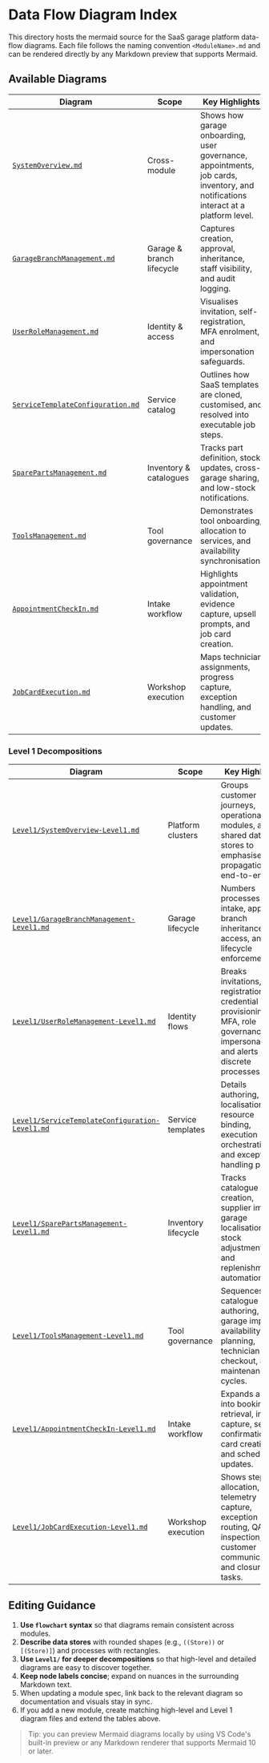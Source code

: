 # Data Flow Diagram Index

This directory hosts the mermaid source for the SaaS garage platform data-flow diagrams. Each file follows the naming convention `<ModuleName>.md` and can be rendered directly by any Markdown preview that supports Mermaid.

## Available Diagrams

| Diagram | Scope | Key Highlights |
| --- | --- | --- |
| [`SystemOverview.md`](SystemOverview.md) | Cross-module | Shows how garage onboarding, user governance, appointments, job cards, inventory, and notifications interact at a platform level. |
| [`GarageBranchManagement.md`](GarageBranchManagement.md) | Garage & branch lifecycle | Captures creation, approval, inheritance, staff visibility, and audit logging. |
| [`UserRoleManagement.md`](UserRoleManagement.md) | Identity & access | Visualises invitation, self-registration, MFA enrolment, and impersonation safeguards. |
| [`ServiceTemplateConfiguration.md`](ServiceTemplateConfiguration.md) | Service catalog | Outlines how SaaS templates are cloned, customised, and resolved into executable job steps. |
| [`SparePartsManagement.md`](SparePartsManagement.md) | Inventory & catalogues | Tracks part definition, stock updates, cross-garage sharing, and low-stock notifications. |
| [`ToolsManagement.md`](ToolsManagement.md) | Tool governance | Demonstrates tool onboarding, allocation to services, and availability synchronisation. |
| [`AppointmentCheckIn.md`](AppointmentCheckIn.md) | Intake workflow | Highlights appointment validation, evidence capture, upsell prompts, and job card creation. |
| [`JobCardExecution.md`](JobCardExecution.md) | Workshop execution | Maps technician assignments, progress capture, exception handling, and customer updates. |

### Level 1 Decompositions

| Diagram | Scope | Key Highlights |
| --- | --- | --- |
| [`Level1/SystemOverview-Level1.md`](Level1/SystemOverview-Level1.md) | Platform clusters | Groups customer journeys, operational modules, and shared data stores to emphasise state propagation end-to-end. |
| [`Level1/GarageBranchManagement-Level1.md`](Level1/GarageBranchManagement-Level1.md) | Garage lifecycle | Numbers processes for intake, approval, branch inheritance, staff access, and lifecycle enforcement. |
| [`Level1/UserRoleManagement-Level1.md`](Level1/UserRoleManagement-Level1.md) | Identity flows | Breaks invitations, self-registration, credential provisioning, MFA, role governance, impersonation, and alerts into discrete processes. |
| [`Level1/ServiceTemplateConfiguration-Level1.md`](Level1/ServiceTemplateConfiguration-Level1.md) | Service templates | Details authoring, localisation, resource binding, execution orchestration, and exception handling phases. |
| [`Level1/SparePartsManagement-Level1.md`](Level1/SparePartsManagement-Level1.md) | Inventory lifecycle | Tracks catalogue creation, supplier imports, garage localisation, stock adjustments, and replenishment automation. |
| [`Level1/ToolsManagement-Level1.md`](Level1/ToolsManagement-Level1.md) | Tool governance | Sequences catalogue authoring, garage imports, availability planning, technician checkout, and maintenance cycles. |
| [`Level1/AppointmentCheckIn-Level1.md`](Level1/AppointmentCheckIn-Level1.md) | Intake workflow | Expands arrival into booking retrieval, intake capture, service confirmation, job card creation, and scheduling updates. |
| [`Level1/JobCardExecution-Level1.md`](Level1/JobCardExecution-Level1.md) | Workshop execution | Shows step allocation, telemetry capture, exception routing, QA inspection, customer communications, and closure tasks. |

## Editing Guidance

1. **Use `flowchart` syntax** so that diagrams remain consistent across modules.
2. **Describe data stores** with rounded shapes (e.g., `((Store))` or `[(Store)]`) and processes with rectangles.
3. **Use `Level1/` for deeper decompositions** so that high-level and detailed diagrams are easy to discover together.
4. **Keep node labels concise**; expand on nuances in the surrounding Markdown text.
5. When updating a module spec, link back to the relevant diagram so documentation and visuals stay in sync.
6. If you add a new module, create matching high-level and Level 1 diagram files and extend the tables above.

> Tip: you can preview Mermaid diagrams locally by using VS Code's built-in preview or any Markdown renderer that supports Mermaid 10 or later.
